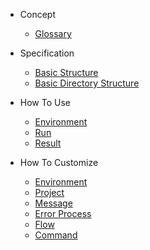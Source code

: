 
* Concept

  * [Glossary](concept/glossary.md)

* Specification

  * [Basic Structure](specification/basic_structure.md)
  * [Basic Directory Structure](specification/basic_directory_structure.md)
  
* How To Use

  * [Environment](use/environment.md)
  * [Run](use/run.md)
  * [Result](use/result.md)

* How To Customize

  * [Environment](customize/environment.md)
  * [Project](customize/project.md)
  * [Message](customize/message.md)
  * [Error Process](customize/errorprocess.md)
  * [Flow](customize/flow.md)
  * [Command](customize/command.md)

